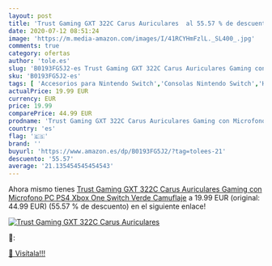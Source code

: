 ```yaml
---
layout: post
title: 'Trust Gaming GXT 322C Carus Auriculares  al 55.57 % de descuento'
date: 2020-07-12 08:51:24
image: 'https://m.media-amazon.com/images/I/41RCYHmFzlL._SL400_.jpg'
comments: true
category: ofertas
author: 'tole.es'
slug: 'B0193FG5J2-es Trust Gaming GXT 322C Carus Auriculares Gaming con...'
sku: 'B0193FG5J2-es'
tags: [ 'Accesorios para Nintendo Switch','Consolas Nintendo Switch','Hardware y juegos para Nintendo Switch','Juegos para Nintendo Switch','Mandos para Nintendo Switch','Videojuegos','ps4','xbox', ]
actualPrice: 19.99 EUR
currency: EUR
price: 19.99
comparePrice: 44.99 EUR
prodname: 'Trust Gaming GXT 322C Carus Auriculares Gaming con Microfono  PC  PS4  Xbox One  Switch  Verde Camuflaje'
country: 'es'
flag: '🇪🇸'
brand: ''
buyurl: 'https://www.amazon.es/dp/B0193FG5J2/?tag=tolees-21'
descuento: '55.57'
average: '21.135454545454543'
---
```


Ahora mismo tienes [Trust Gaming GXT 322C Carus Auriculares Gaming con Microfono  PC  PS4  Xbox One  Switch  Verde Camuflaje](https://www.amazon.es/dp/B0193FG5J2/?tag=tolees-21) a 19.99 EUR (original: 44.99 EUR) (55.57 %  de descuento) en el siguiente enlace!

[![Trust Gaming GXT 322C Carus Auriculares ](https://m.media-amazon.com/images/I/41RCYHmFzlL._SL400_.jpg)](https://www.amazon.es/dp/B0193FG5J2/?tag=tolees-21)

🔎:


[🛒 Visítala!!!](https://www.amazon.es/dp/B0193FG5J2/?tag=tolees-21)
